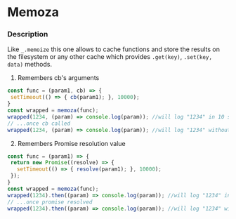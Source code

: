 # Memoza

### Description

Like `_.memoize` this one allows to cache functions and
store the results on the filesystem or any other cache which provides
 `.get(key)`, `.set(key, data)` methods.

 1. Remembers cb's arguments
 ```javascript
 const func = (param1, cb) => {
  setTimeout(() => { cb(param1); }, 10000);
 }
 const wrapped = memoza(func);
 wrapped(1234, (param) => console.log(param)); //will log "1234" in 10 seconds
 // ...once cb called
 wrapped(1234, (param) => console.log(param)); //will log "1234" without delay
 ```

 2. Remembers Promise resolution value

 ```javascript
const func = (param1) => {
  return new Promise((resolve) => {
    setTimeout(() => { resolve(param1); }, 10000);
  });
 }
 const wrapped = memoza(func);
 wrapped(1234).then((param) => console.log(param)); //will log "1234" in 10 seconds
 // ...once promise resolved
 wrapped(1234).then((param) => console.log(param)); //will log "1234" without delay
 ```
